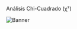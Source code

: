 Análisis Chi-Cuadrado (χ²)

![Banner](https://img.shields.io/badge/Estadística-ChiCuadrado-blue?style=for-the-badge)

